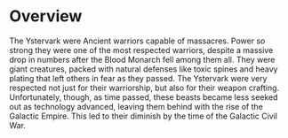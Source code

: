 # Overview

The Ystervark were Ancient warriors capable of massacres.
Power so strong they were one of the most respected warriors, despite a massive drop in numbers after the Blood Monarch fell among them all.
They were giant creatures, packed with natural defenses like toxic spines and heavy plating that left others in fear as they passed.
The Ystervark were very respected not just for their warriorship, but also for their weapon crafting.
Unfortunately, though, as time passed, these beasts became less seeked out as technology advanced, leaving them behind with the rise of the Galactic Empire.
This led to their diminish by the time of the Galactic Civil War.
